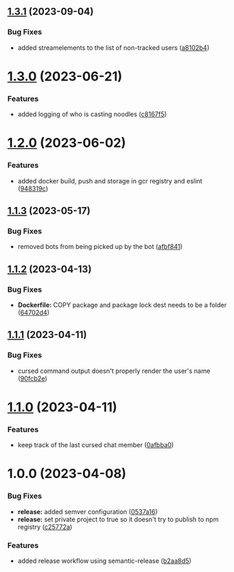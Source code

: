 ## [1.3.1](https://github.com/DreamyProtect/squchan-noodle-curse/compare/v1.3.0...v1.3.1) (2023-09-04)


### Bug Fixes

* added streamelements to the list of non-tracked users ([a8102b4](https://github.com/DreamyProtect/squchan-noodle-curse/commit/a8102b4b455cd5b3b761ff32b3159de9bb361717))

# [1.3.0](https://github.com/DreamyProtect/squchan-noodle-curse/compare/v1.2.0...v1.3.0) (2023-06-21)


### Features

* added logging of who is casting noodles ([c8167f5](https://github.com/DreamyProtect/squchan-noodle-curse/commit/c8167f502f9c38f86748f7e5cc021f4ea526b0f7))

# [1.2.0](https://github.com/DreamyProtect/squchan-noodle-curse/compare/v1.1.3...v1.2.0) (2023-06-02)


### Features

* added docker build, push and storage in gcr registry and eslint ([948319c](https://github.com/DreamyProtect/squchan-noodle-curse/commit/948319c8721ce5a560ab21d495967157a5ed0c7f))

## [1.1.3](https://github.com/DreamyProtect/squchan-noodle-curse/compare/v1.1.2...v1.1.3) (2023-05-17)


### Bug Fixes

* removed bots from being picked up by the bot ([afbf841](https://github.com/DreamyProtect/squchan-noodle-curse/commit/afbf841f95a3b30f6ce2a462a532151a3864ca91))

## [1.1.2](https://github.com/DreamyProtect/squchan-noodle-curse/compare/v1.1.1...v1.1.2) (2023-04-13)


### Bug Fixes

* **Dockerfile:** COPY package and package lock dest needs to be a folder ([64702d4](https://github.com/DreamyProtect/squchan-noodle-curse/commit/64702d41d763f5a07746b699a9b7043547e0a53d))

## [1.1.1](https://github.com/DreamyProtect/squchan-noodle-curse/compare/v1.1.0...v1.1.1) (2023-04-11)


### Bug Fixes

* cursed command output doesn't properly render the user's name ([90fcb2e](https://github.com/DreamyProtect/squchan-noodle-curse/commit/90fcb2e953af41035308347bbe972bb57c981c55))

# [1.1.0](https://github.com/DreamyProtect/squchan-noodle-curse/compare/v1.0.0...v1.1.0) (2023-04-11)


### Features

* keep track of the last cursed chat member ([0afbba0](https://github.com/DreamyProtect/squchan-noodle-curse/commit/0afbba00bf1cfdb23a48286af867cb863600da33))

# 1.0.0 (2023-04-08)


### Bug Fixes

* **release:** added semver configuration ([0537a16](https://github.com/DreamyProtect/squchan-noodle-curse/commit/0537a16441acd40fdbb2dd335155d60f376431b7))
* **release:** set private project to true so it doesn't try to publish to npm registry ([c25772a](https://github.com/DreamyProtect/squchan-noodle-curse/commit/c25772ada909913c33fb859800a324ded328971e))


### Features

* added release workflow using semantic-release ([b2aa8d5](https://github.com/DreamyProtect/squchan-noodle-curse/commit/b2aa8d5f489bc4f9e880e37a6c77f1040191f7b2))
